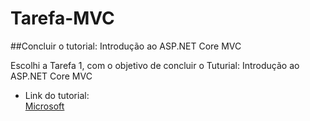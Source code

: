 # Tarefa-MVC
##Concluir o tutorial: Introdução ao ASP.NET Core MVC

Escolhi a Tarefa 1, com o objetivo de concluir o Tuturial: Introdução ao ASP.NET Core MVC
* Link do tutorial: </br>
[Microsoft](https://docs.microsoft.com/pt-br/aspnet/core/tutorials/first-mvc-app/start-mvc?view)
